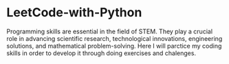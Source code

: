 # LeetCode-with-Python
Programming skills are essential in the field of STEM. They play a crucial role in advancing scientific research, technological innovations, engineering solutions, and mathematical problem-solving.  Here I will parctice my coding skills in order to develop it through doing exercises and chalenges.
